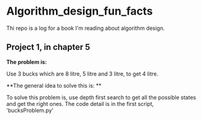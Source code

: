# Algorithm_design_fun_facts

Thi repo is a log for a book I'm reading about algorithm design.
## Project 1, in chapter 5

**The problem is:**

  Use 3 bucks which are 8 litre, 5 litre and 3 litre, to get 4 litre.
  
**The general idea to solve this is: **

  To solve this problem is, use depth first search to get all the possible states and get the right ones.
The code detail is in the first script, 'bucksProblem.py'
